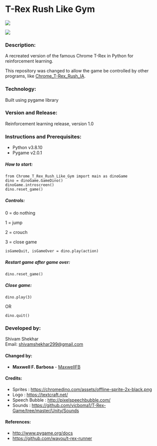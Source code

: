 # T-Rex Rush Like Gym

![](https://github.com/shivamshekhar/Chrome-T-Rex-Rush/raw/master/screenshot.png)

![](https://github.com/shivamshekhar/Chrome-T-Rex-Rush/raw/master/screenshot.gif)

### Description:
A recreated version of the famous Chrome T-Rex in Python for reinforcement learning.

This repository was changed to allow the game be controlled by other programs, like [Chrome_T-Rex_Rush_IA](https://github.com/MaxwellFB/Chrome_T-Rex_Rush_IA).

### Technology:
Built using pygame library

### Version and Release:
Reinforcement learning release, version 1.0

### Instructions and Prerequisites:
* Python v3.8.10
* Pygame v2.0.1

##### How to start: 
    from Chrome_T_Rex_Rush_Like_Gym import main as dinoGame
	dino = dinoGame.GameDino()
	dinoGame.introscreen()
	dino.reset_game()

##### Controls:
0 = do nothing

1 = jump

2 = crouch

3 = close game

    isGameQuit, isGameOver = dino.play(action)

##### Restart game after game over:
    dino.reset_game()

##### Close game:
    dino.play(3)

OR

    dino.quit()

### Developed by: 
Shivam Shekhar  
Email: shivamshekhar299@gmail.com

#### Changed by:
* **Maxwell F. Barbosa** - [MaxwellFB](https://github.com/MaxwellFB)

#### Credits:
* Sprites : https://chromedino.com/assets/offline-sprite-2x-black.png
* Logo : https://textcraft.net/
* Speech Bubble : http://pixelspeechbubble.com/
* Sounds : https://github.com/vicboma1/T-Rex-Game/tree/master/Unity/Sounds

#### References:
* http://www.pygame.org/docs
* https://github.com/wayou/t-rex-runner
